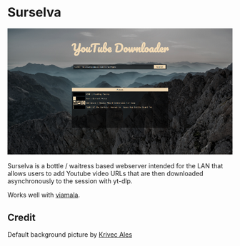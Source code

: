 # Surselva

![Screenshot](/screenshot.png?raw=true "Screenshot")

Surselva is a bottle / waitress based webserver intended for the LAN that allows users to add Youtube video URLs that are then downloaded asynchronously to the session with yt-dlp.

Works well with [viamala](https://github.com/krateng/viamala).

## Credit

Default background picture by [Krivec Ales](https://dreamypixel.com)

